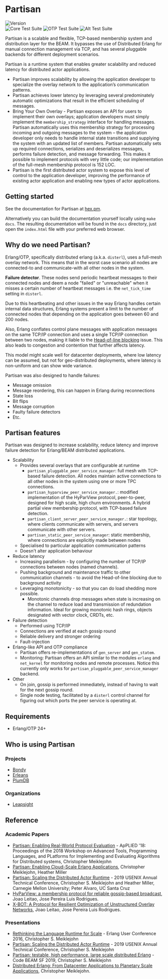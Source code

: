 # Partisan

![Version](https://img.shields.io/badge/version-5.0.0--beta.22-blue?style=for-the-badge)<br>
![Core Test Suite](https://img.shields.io/github/actions/workflow/status/lasp-lang/partisan/build_and_test.yml?&branch=master&label=build-status&style=for-the-badge)
![OTP Test Suite](https://img.shields.io/github/actions/workflow/status/lasp-lang/partisan/otp-test.yml?&branch=master&label=otp-api-tests&style=for-the-badge)
![Alt Test Suite](https://img.shields.io/github/actions/workflow/status/lasp-lang/partisan/alt-test.yml?&branch=master&label=alt-tests&style=for-the-badge)

Partisan is a scalable and flexible, TCP-based membership system and distribution layer for the BEAM. It bypasses the use of Distributed Erlang for manual connection management via TCP, and has several pluggable backends for different deployment scenarios.

Partisan is a runtime system that enables greater scalability and reduced latency for distributed actor applications.

* Partisan improves scalability by allowing the application developer to specialize the overlay network to the application’s communication patterns.
* Partisan achieves lower latency by leveraging several predominately automatic optimizations that result in the efficient scheduling of messages.
* Bring Your Own Overlay - Partisan exposes an API for users to implement their own overlays; application developers must simply implement the `membership_strategy` interface for handling messages. Partisan automatically uses this membership strategy for processing incoming and outgoing messages to the system – the application developer only needs to handle internal state transitions and supplying the system with an updated list of members. Partisan automatically sets up required connections, serializes and deserializes messages, performs failure detection, and message forwarding. This makes it possible to implement protocols with very little code; our implementation of the full-mesh membership protocol is 152 LOC.
* Partisan is the first distributed actor system to expose this level of control to the application developer, improving the performance of existing actor application and enabling new types of actor applications.

## Getting started
See the documentation for Partisan at [hex.pm](https://hexdocs.pm/partisan/partisan.html).

Alternatively you can build the documentation yourself locally using `make docs`.
The resulting documentation will be found in the `docs` directory, just open the `index.html` file with your preferred web browser.


## Why do we need Partisan?

Erlang/OTP, specifically distributed erlang (a.k.a. `disterl`), uses a full-mesh overlay network. This means that in the worst case scenario all nodes are connected-to and communicate-with all other nodes in the system.

**Failure detector**. These nodes send periodic heartbeat messages to their connected nodes and deem a node "failed" or "unreachable" when it misses a certain number of heartbeat messages i.e. the `net_tick_time` setting in `disterl`.

Due to this heartbeating and other issues in the way Erlang handles certain internal data structures, Erlang systems present a limit to the number of connected nodes that depending on the application goes between 60 and 200 nodes.

Also, Erlang conflates control plane messages with application messages on the same TCP/IP connection and uses a single TCP/IP connection between two nodes, making it liable to the [Head-of-line blocking](https://en.wikipedia.org/wiki/Head-of-line_blocking) issue. This also leads to congestion and contention that further affects latency.

This model might scale well for datacenter deployments, where low latency can be assumed, but not for geo-distributed deployments, where latency is non-uniform and can show wide variance.

Partisan was also designed to handle failures:

* Message omission
* Message reordering, this can happen in Erlang during reconnections
* State loss
* Bit flips
* Message corruption
* Faulty failure detectors
* Etc.

## Partisan features

Partisan was designed to increase scalability, reduce latency and improve failure detection for Erlang/BEAM distributed applications.

* Scalability
    * Provides several overlays that are configurable at runtime
        * `partisan_pluggable_peer_service_manager`: full mesh with TCP-based failure detection. All nodes maintain active connections to all other nodes in the system using one or more TPC connections.
        * `partisan_hyparview_peer_service_manager.`: modified implementation of the HyParView protocol, peer-to-peer, designed for high scale, high churn environments. A hybrid partial view membership protocol, with TCP-based failure detection.
        * `partisan_client_server_peer_service_manager.`: star topology, where clients communicate with servers, and servers communicate with other servers.
        * `partisan_static_peer_service_manager`: static membership, where connections are explicitly made between nodes
    * Specialised to particular application communication patterns
    * Doesn't alter application behaviour
* Reduce latency
    * Increasing parallelism - by configuring the number of TCP/IP connections between nodes (named channels).
    * Pushing background and maintenance traffic to other communication channels - to avoid the Head-of-line blocking due to background activity
    * Leveraging monotonicity - so that you can do load shedding more possible.
        * Monotonic channels drop messages when state is increasing on the channel to reduce load and transmission of redundation information. Ideal for growing monotonic hash rings, objects designated with vector clock, CRDTs, etc.
* Failure detection
    * Performed using TCP/IP
    * Connections are verified at each gossip round
    * Reliable delivery and stronger ordering
    * Fault-injection
* Erlang-like API and OTP compliance
    * Partisan offers re-implementations of `gen_server` and `gen_statem`.
    * Monitoring: Partisan offers an API similar to the modules `erlang` and `net_kernel` for monitoring nodes and remote processes. Notice this currently only works for `partisan_pluggable_peer_service_manager` backend.
* Other
    * On join, gossip is performed immediately, instead of having to wait for the next gossip round.
    * Single node testing, facilitated by a `disterl` control channel for figuring out which ports the peer service is operating at.


## Requirements

* Erlang/OTP 24+

## Who is using Partisan

### Projects

* [Bondy](https://github.com/bondy-io/bondy)
* [Erleans](https://github.com/erleans/erleans)
* [PlumDB](https://github.com/Leapsight/plum_db)

### Organizations

* [Leapsight](https://www.leapsight.com)


## Reference

### Academic Papers

* [Partisan: Enabling Real-World Protocol Evaluation](https://dl.acm.org/doi/10.1145/3231104.3231106) - ApPLIED '18: Proceedings of the 2018 Workshop on Advanced Tools, Programming Languages, and PLatforms for Implementing and Evaluating Algorithms for Distributed systems, Christopher Meiklejohn
* [Partisan: Enabling Cloud-Scale Erlang Applications](https://arxiv.org/abs/1802.02652), Christopher Meiklejohn, Heather Miller
* [Partisan: Scaling the Distributed Actor Runtime](https://www.usenix.org/system/files/atc19-meiklejohn.pdf) - 2019 USENIX Annual Technical Conference,  Christopher S. Meiklejohn and Heather Miller, Carnegie Mellon University; Peter Alvaro, UC Santa Cruz
* [HyParView: a membership protocol for reliable gossip-based broadcast](https://asc.di.fct.unl.pt/~jleitao/pdf/dsn07-leitao.pdf), Joao Leitao, Jose Pereira Luis Rodrigues.
* [X-BOT: A Protocol for Resilient Optimization of Unstructured Overlay Networks](https://www.academia.edu/2901632/X_BOT_A_Protocol_for_Resilient_Optimization_of_Unstructured_Overlay_Networks), Joao Leitao, Jose Pereira Luis Rodrigues.

### Presentations

* [Rethinking the Language Runtime for Scale](http://www.erlang-factory.com/euc2016/christopher-meiklejohn) - Erlang User Conference 2016, Christopher S. Meiklejohn
* [Partisan: Scaling the Distributed Actor Runtime](https://www.usenix.org/conference/atc19/presentation/meiklejohn) - 2019 USENIX Annual Technical Conference, Christopher S. Meiklejohn
* [Partisan: testable, high performance, large scale distributed Erlang](https://codesync.global/media/partisan-testable-high-performance-large-scale-distributed-erlang/) - Code BEAM SF 2019, Christopher S. Meiklejohn
* [Distributed Erlang: From Datacenter Applications to Planetary Scale Applications](https://www.youtube.com/watch?v=01vedKGBQkQ), Christopher Meiklejohn.

